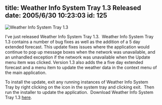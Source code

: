 title: Weather Info System Tray 1.3 Released
date: 2005/6/30 10:23:03
id: 125
---
![Weather Info System Tray 1.3](/software/windows/weather/WeatherInfoTrayScreen.jpg)

I've just released Weather Info System Tray 1.3.  Weather Info System Tray 1.3 contains a number of bug fixes as well as the addition of a 5 day extended forecast. This update fixes issues where the application would continue to pop up message boxes when the network was unavailable, and an unhandled exception if the network was unavailable when the Update menu item was clicked. Version 1.3 also adds the a five day extended forecast and a menu item to update the weather data in the context menu of the main application.

To install the update, exit any running instances of Weather Info System Tray by right clicking on the icon in the system tray and clicking exit.  Then run the installer to update the application.  Download Weather Info System Tray 1.3 [here](OtherProjects.aspx).